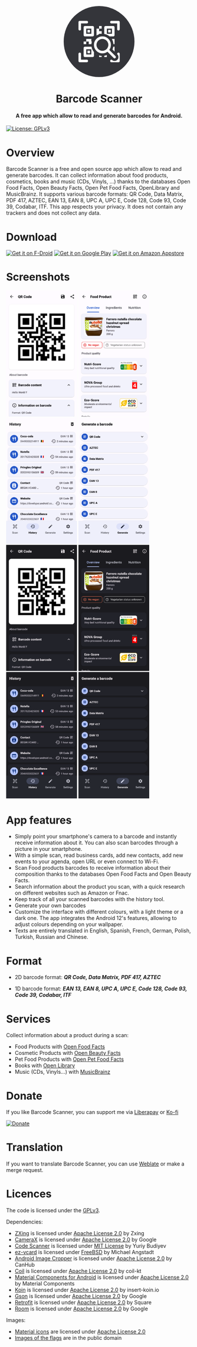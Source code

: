 <div align="center"><img src="fastlane/metadata/android/en-US/images/icon.png" width="192" style="border-radius: 50%;" /></div>

# <div align="center">Barcode Scanner</div>

<div align="center"><h4>A free app which allow to read and generate barcodes for Android.</h4></div>

[![License: GPLv3](https://img.shields.io/badge/License-GPLv3-blue)](https://www.gnu.org/licenses/gpl-3.0)

# Overview

Barcode Scanner is a free and open source app which allow to read and generate barcodes. It can collect information about food products, cosmetics, books and music (CDs, Vinyls, ...) thanks to the databases Open Food Facts, Open Beauty Facts, Open Pet Food Facts, OpenLibrary and MusicBrainz.
It supports various barcode formats: QR Code, Data Matrix, PDF 417, AZTEC, EAN 13, EAN 8, UPC A, UPC E, Code 128, Code 93, Code 39, Codabar, ITF.
This app respects your privacy. It does not contain any trackers and does not collect any data.

# Download

[<img src="https://fdroid.gitlab.io/artwork/badge/get-it-on.png"
     alt="Get it on F-Droid"
     height="90">](https://f-droid.org/packages/com.atharok.barcodescanner/)
[<img src="https://play.google.com/intl/en_us/badges/images/generic/en-play-badge.png"
     alt="Get it on Google Play"
     height="90">](https://play.google.com/store/apps/details?id=com.atharok.barcodescanner)
[<img src="https://images-na.ssl-images-amazon.com/images/G/01/mobile-apps/devportal2/res/images/amazon-appstore-badge-english-black.png"
     alt="Get it on Amazon Appstore"
     height="90">](https://www.amazon.com/Atharok-Barcode-Scanner/dp/B0BCDZ19T2)

# Screenshots

<img src="fastlane/metadata/android/en-US/images/phoneScreenshots/01_qr_light.png" width="192" />
<img src="fastlane/metadata/android/en-US/images/phoneScreenshots/02_food_product_light.png" width="192" />
<img src="fastlane/metadata/android/en-US/images/phoneScreenshots/03_history_light.png" width="192" />
<img src="fastlane/metadata/android/en-US/images/phoneScreenshots/04_create_light.png" width="192" />
<img src="fastlane/metadata/android/en-US/images/phoneScreenshots/05_qr_dark.png" width="192" />
<img src="fastlane/metadata/android/en-US/images/phoneScreenshots/06_food_product_dark.png" width="192" />
<img src="fastlane/metadata/android/en-US/images/phoneScreenshots/07_history_dark.png" width="192" />
<img src="fastlane/metadata/android/en-US/images/phoneScreenshots/08_create_dark.png" width="192" />

# App features

- Simply point your smartphone's camera to a barcode and instantly receive information about it. You can also scan barcodes through a picture in your smartphone.
- With a simple scan, read business cards, add new contacts, add new events to your agenda, open URL or even connect to Wi-Fi.
- Scan Food products barcodes to receive information about their composition thanks to the databases Open Food Facts and Open Beauty Facts.
- Search information about the product you scan, with a quick research on different websites such as Amazon or Fnac.
- Keep track of all your scanned barcodes with the history tool.
- Generate your own barcodes
- Customize the interface with different colours, with a light theme or a dark one. The app integrates the Android 12's features, allowing to adjust colours depending on your wallpaper.
- Texts are entirely translated in English, Spanish, French, German, Polish, Turkish, Russian and Chinese.

# Format

- 2D barcode format:
***QR Code, Data Matrix, PDF 417, AZTEC***

- 1D barcode format:
***EAN 13, EAN 8, UPC A, UPC E, Code 128, Code 93, Code 39, Codabar, ITF***

# Services

Collect information about a product during a scan:

- Food Products with [Open Food Facts](https://world.openfoodfacts.org/)
- Cosmetic Products with [Open Beauty Facts](https://world.openbeautyfacts.org/)
- Pet Food Products with [Open Pet Food Facts](https://world.openpetfoodfacts.org/)
- Books with [Open Library](https://openlibrary.org/)
- Music (CDs, Vinyls...) with [MusicBrainz](https://musicbrainz.org/)

# Donate

If you like Barcode Scanner, you can support me via [Liberapay](https://liberapay.com/Atharok/donate) or [Ko-fi](https://ko-fi.com/atharok)

[![Donate](https://liberapay.com/assets/widgets/donate.svg)](https://liberapay.com/Atharok/donate)

# Translation

If you want to translate Barcode Scanner, you can use [Weblate](https://hosted.weblate.org/projects/barcodescanner/) or make a merge request.

# Licences

The code is licensed under the [GPLv3](https://www.gnu.org/licenses/gpl-3.0).

Dependencies:

- [ZXing](https://github.com/zxing/zxing) is licensed under [Apache License 2.0](https://www.apache.org/licenses/LICENSE-2.0) by Zxing
- [CameraX](https://android.googlesource.com/platform/frameworks/support/+/refs/heads/androidx-main/camera) is licensed under [Apache License 2.0](https://www.apache.org/licenses/LICENSE-2.0) by Google
- [Code Scanner](https://github.com/yuriy-budiyev/code-scanner) is licensed under [MIT License](https://mit-license.org/) by Yuriy Budiyev
- [ez-vcard](https://github.com/mangstadt/ez-vcard) is licensed under [FreeBSD](https://www.freebsd.org/copyright/freebsd-license/) by Michael Angstadt
- [Android Image Cropper](https://github.com/CanHub/Android-Image-Cropper) is licensed under [Apache License 2.0](https://www.apache.org/licenses/LICENSE-2.0) by CanHub
- [Coil](https://github.com/coil-kt/coil) is licensed under [Apache License 2.0](https://www.apache.org/licenses/LICENSE-2.0) by coil-kt
- [Material Components for Android](https://github.com/material-components/material-components-android) is licensed under [Apache License 2.0](https://www.apache.org/licenses/LICENSE-2.0) by Material Components
- [Koin](https://github.com/InsertKoinIO/koin) is licensed under [Apache License 2.0](https://www.apache.org/licenses/LICENSE-2.0) by insert-koin.io
- [Gson](https://github.com/google/gson) is licensed under [Apache License 2.0](https://www.apache.org/licenses/LICENSE-2.0) by Google
- [Retrofit](https://github.com/square/retrofit) is licensed under [Apache License 2.0](https://www.apache.org/licenses/LICENSE-2.0) by Square
- [Room](https://android.googlesource.com/platform/frameworks/support/+/refs/heads/androidx-main/room) is licensed under [Apache License 2.0](https://www.apache.org/licenses/LICENSE-2.0) by Google

Images:

- [Material icons](https://fonts.google.com/icons) are licensed under [Apache License 2.0](https://www.apache.org/licenses/LICENSE-2.0)
- [Images of the flags](https://www.drapeauxdespays.fr) are in the public domain
